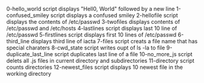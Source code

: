 0-hello_world script displays "Hell0, World" followed by a new line
1-confused_smiley script displays a confused smiley
2-hellofile script displays the contents of /etc/passwd
3-twofiles displays contents of /etc/passwd and /etc/hosts
4-lastlines script displays last 10 line of /etc/passwd
5-firstlines script displays first 10 lines of /etc/passwd
6-third_line displays third line of iacta
7-files script creats a file name that has special charaters
8-cwd_state script writes oupt of ls -la to file
9-duplicate_last_line script duplicates last line of a file
10-no_more_js script delets all .js files in current directory and subdirectories
11-directory script counts directories
12-newest_files script displays 10 newest file in the working directory
